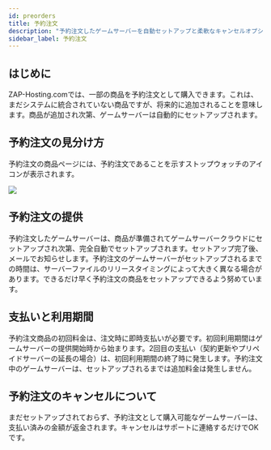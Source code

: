 ```yaml
---
id: preorders
title: 予約注文
description: "予約注文したゲームサーバーを自動セットアップと柔軟なキャンセルオプションで確保・管理する方法 → 今すぐ詳しくチェック"
sidebar_label: 予約注文
---
```




## はじめに

ZAP-Hosting.comでは、一部の商品を予約注文として購入できます。これは、まだシステムに統合されていない商品ですが、将来的に追加されることを意味します。商品が追加され次第、ゲームサーバーは自動的にセットアップされます。

## 予約注文の見分け方

予約注文の商品ページには、予約注文であることを示すストップウォッチのアイコンが表示されます。

![](https://github.com/zaphosting/docs/assets/42719082/6af93b92-69bc-49ef-adbd-2b858f3b6c01)

## 予約注文の提供

予約注文したゲームサーバーは、商品が準備されてゲームサーバークラウドにセットアップされ次第、完全自動でセットアップされます。セットアップ完了後、メールでお知らせします。予約注文のゲームサーバーがセットアップされるまでの時間は、サーバーファイルのリリースタイミングによって大きく異なる場合があります。できるだけ早く予約注文の商品をセットアップできるよう努めています。



## 支払いと利用期間

予約注文商品の初回料金は、注文時に即時支払いが必要です。初回利用期間はゲームサーバーの提供開始時から始まります。2回目の支払い（契約更新やプリペイドサーバーの延長の場合）は、初回利用期間の終了時に発生します。予約注文中のゲームサーバーは、セットアップされるまでは追加料金は発生しません。



## 予約注文のキャンセルについて
まだセットアップされておらず、予約注文として購入可能なゲームサーバーは、支払い済みの金額が返金されます。キャンセルはサポートに連絡するだけでOKです。